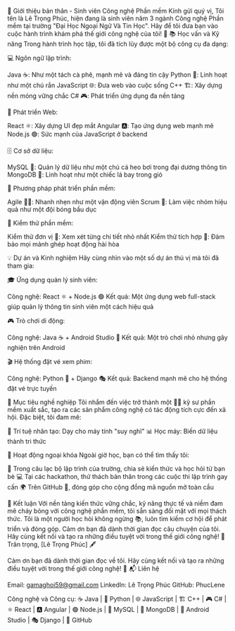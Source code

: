 🚀 Giới thiệu bản thân - Sinh viên Công nghệ Phần mềm
Kính gửi quý vị,
Tôi tên là Lê Trọng Phúc, hiện đang là sinh viên năm 3 ngành Công nghệ Phần mềm tại trường "Đại Học Ngoại Ngữ Và Tin Học". Hãy để tôi đưa bạn vào cuộc hành trình khám phá thế giới công nghệ của tôi! 🌟
📚 Học vấn và Kỹ năng
Trong hành trình học tập, tôi đã tích lũy được một bộ công cụ đa dạng:

💻 Ngôn ngữ lập trình:

Java ☕: Như một tách cà phê, mạnh mẽ và đáng tin cậy
Python 🐍: Linh hoạt như một chú rắn
JavaScript 🌐: Đưa web vào cuộc sống
C++ 🏗️: Xây dựng nền móng vững chắc
C# 🎮: Phát triển ứng dụng đa nền tảng


🌈 Phát triển Web:

React ⚛️: Xây dựng UI đẹp mắt
Angular 🅰️: Tạo ứng dụng web mạnh mẽ
Node.js 🟢: Sức mạnh của JavaScript ở backend


🗄️ Cơ sở dữ liệu:

MySQL 🐬: Quản lý dữ liệu như một chú cá heo bơi trong đại dương thông tin
MongoDB 🍃: Linh hoạt như một chiếc lá bay trong gió


🔄 Phương pháp phát triển phần mềm:

Agile 🏃‍♂️: Nhanh nhẹn như một vận động viên
Scrum 🏉: Làm việc nhóm hiệu quả như một đội bóng bầu dục


🧪 Kiểm thử phần mềm:

Kiểm thử đơn vị 🔬: Xem xét từng chi tiết nhỏ nhất
Kiểm thử tích hợp 🧩: Đảm bảo mọi mảnh ghép hoạt động hài hòa



💡 Dự án và Kinh nghiệm
Hãy cùng nhìn vào một số dự án thú vị mà tôi đã tham gia:

🎓 Ứng dụng quản lý sinh viên:

Công nghệ: React ⚛️ + Node.js 🟢
Kết quả: Một ứng dụng web full-stack giúp quản lý thông tin sinh viên một cách hiệu quả


🎮 Trò chơi di động:

Công nghệ: Java ☕ + Android Studio 🤖
Kết quả: Một trò chơi nhỏ nhưng gây nghiện trên Android


🎬 Hệ thống đặt vé xem phim:

Công nghệ: Python 🐍 + Django 🎭
Kết quả: Backend mạnh mẽ cho hệ thống đặt vé trực tuyến



🎯 Mục tiêu nghề nghiệp
Tôi nhắm đến việc trở thành một 👨‍💻 kỹ sư phần mềm xuất sắc, tạo ra các sản phẩm công nghệ có tác động tích cực đến xã hội. Đặc biệt, tôi đam mê:

🤖 Trí tuệ nhân tạo: Dạy cho máy tính "suy nghĩ"
📊 Học máy: Biến dữ liệu thành tri thức

🌈 Hoạt động ngoại khóa
Ngoài giờ học, bạn có thể tìm thấy tôi:

👥 Trong câu lạc bộ lập trình của trường, chia sẻ kiến thức và học hỏi từ bạn bè
💻 Tại các hackathon, thử thách bản thân trong các cuộc thi lập trình gay cấn
🌍 Trên GitHub 🐙, đóng góp cho cộng đồng mã nguồn mở toàn cầu

🌟 Kết luận
Với nền tảng kiến thức vững chắc, kỹ năng thực tế và niềm đam mê cháy bỏng với công nghệ phần mềm, tôi sẵn sàng đối mặt với mọi thách thức. Tôi là một người học hỏi không ngừng 📚, luôn tìm kiếm cơ hội để phát triển và đóng góp.
Cảm ơn bạn đã dành thời gian đọc câu chuyện của tôi. Hãy cùng kết nối và tạo ra những điều tuyệt vời trong thế giới công nghệ! 🚀
Trân trọng,
[Lê Trọng Phúc] 🖋️

Cảm ơn bạn đã dành thời gian đọc về tôi. Hãy cùng kết nối và tạo ra những điều tuyệt vời trong thế giới công nghệ! 🚀
📬 Liên hệ

Email: gamaghoi59@gmail.com
LinkedIn: Lê Trọng Phúc
GitHub: PhucLene

Công nghệ và Công cụ:
☕ Java | 🐍 Python | 🌐 JavaScript | 🏗️ C++ | 🎮 C# | ⚛️ React | 🅰️ Angular | 🟢 Node.js | 🐬 MySQL | 🍃 MongoDB | 🤖 Android Studio | 🎭 Django | 🐙 GitHub
